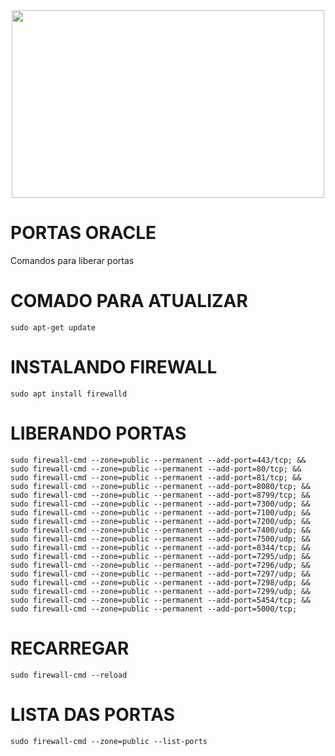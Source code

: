 <center>
<img src="https://guidocutipa.blog.bo/wp-content/uploads/2021/08/oracle-cloud.jpg" height="300" width="500">
</center>

# PORTAS ORACLE
Comandos para liberar portas

# COMADO PARA ATUALIZAR
```
sudo apt-get update
```

# INSTALANDO FIREWALL
```
sudo apt install firewalld
```

# LIBERANDO PORTAS
```
sudo firewall-cmd --zone=public --permanent --add-port=443/tcp; && 
sudo firewall-cmd --zone=public --permanent --add-port=80/tcp; && 
sudo firewall-cmd --zone=public --permanent --add-port=81/tcp; && 
sudo firewall-cmd --zone=public --permanent --add-port=8080/tcp; && 
sudo firewall-cmd --zone=public --permanent --add-port=8799/tcp; && 
sudo firewall-cmd --zone=public --permanent --add-port=7300/udp; && 
sudo firewall-cmd --zone=public --permanent --add-port=7100/udp; && 
sudo firewall-cmd --zone=public --permanent --add-port=7200/udp; && 
sudo firewall-cmd --zone=public --permanent --add-port=7400/udp; && 
sudo firewall-cmd --zone=public --permanent --add-port=7500/udp; && 
sudo firewall-cmd --zone=public --permanent --add-port=8344/tcp; && 
sudo firewall-cmd --zone=public --permanent --add-port=7295/udp; && 
sudo firewall-cmd --zone=public --permanent --add-port=7296/udp; && 
sudo firewall-cmd --zone=public --permanent --add-port=7297/udp; && 
sudo firewall-cmd --zone=public --permanent --add-port=7298/udp; && 
sudo firewall-cmd --zone=public --permanent --add-port=7299/udp; && 
sudo firewall-cmd --zone=public --permanent --add-port=5454/tcp; && 
sudo firewall-cmd --zone=public --permanent --add-port=5000/tcp;
```

# RECARREGAR
```
sudo firewall-cmd --reload
```

# LISTA DAS PORTAS
```
sudo firewall-cmd --zone=public --list-ports
```
